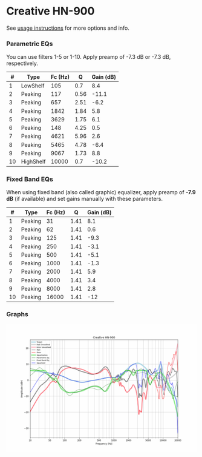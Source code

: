 # Creative HN-900
See [usage instructions](https://github.com/jaakkopasanen/AutoEq#usage) for more options and info.

### Parametric EQs
You can use filters 1-5 or 1-10. Apply preamp of -7.3 dB or -7.3 dB, respectively.

|   # | Type      |   Fc (Hz) |    Q |   Gain (dB) |
|-----|-----------|-----------|------|-------------|
|   1 | LowShelf  |       105 | 0.7  |         8.4 |
|   2 | Peaking   |       117 | 0.56 |       -11.1 |
|   3 | Peaking   |       657 | 2.51 |        -6.2 |
|   4 | Peaking   |      1842 | 1.84 |         5.8 |
|   5 | Peaking   |      3629 | 1.75 |         6.1 |
|   6 | Peaking   |       148 | 4.25 |         0.5 |
|   7 | Peaking   |      4621 | 5.96 |         2.6 |
|   8 | Peaking   |      5465 | 4.78 |        -6.4 |
|   9 | Peaking   |      9067 | 1.73 |         8.8 |
|  10 | HighShelf |     10000 | 0.7  |       -10.2 |

### Fixed Band EQs
When using fixed band (also called graphic) equalizer, apply preamp of **-7.9 dB** (if available) and set gains manually with these parameters.

|   # | Type    |   Fc (Hz) |    Q |   Gain (dB) |
|-----|---------|-----------|------|-------------|
|   1 | Peaking |        31 | 1.41 |         8.1 |
|   2 | Peaking |        62 | 1.41 |         0.6 |
|   3 | Peaking |       125 | 1.41 |        -9.3 |
|   4 | Peaking |       250 | 1.41 |        -3.1 |
|   5 | Peaking |       500 | 1.41 |        -5.1 |
|   6 | Peaking |      1000 | 1.41 |        -1.3 |
|   7 | Peaking |      2000 | 1.41 |         5.9 |
|   8 | Peaking |      4000 | 1.41 |         3.4 |
|   9 | Peaking |      8000 | 1.41 |         2.8 |
|  10 | Peaking |     16000 | 1.41 |       -12   |

### Graphs
![](./Creative%20HN-900.png)
